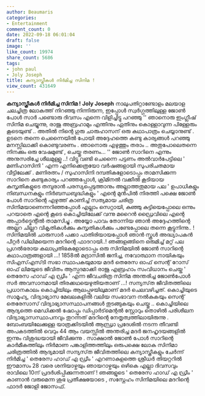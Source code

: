 ```yaml
---
author: Beaumaris
categories:
- Entertainment
comment_count: 0
date: 2022-09-18 06:01:04
draft: false
image: ''
like_count: 19974
share_count: 5686
tags:
- john paul
- Joly Joseph
title: കന്യാസ്ത്രീകൾ നിർമിച്ച സിനിമ !
view_count: 431649
---
```


**കന്യാസ്ത്രീകൾ നിർമിച്ച സിനിമ !** **Joly Joseph** നാലുപതിറ്റാണ്ടോളം മലയാള ചലച്ചിത്ര ലോകത്ത് നിറഞ്ഞു നിന്നിരുന്ന, ഇപ്പോൾ സ്വർഗ്ഗത്തിലുള്ള ജോൺ പോൾ സാർ പണ്ടൊരു ദിവസം എന്നെ വിളിച്ചിട്ടു പറഞ്ഞു '' ഞാനൊരു ഇംഗ്ലീഷ് സിനിമ ചെയ്യുന്നു, രാജു അബ്രഹാമും എന്തിനും ഏതിനും കൊള്ളാവുന്ന പിള്ളേരും കൂടെയുണ്ട് .. അതിൽ നിന്റെ ഗുരു ചാരുഹാസന്‌ ഒരു കഥാപാത്രം ചെയ്യാനുണ്ട് . ഉടനെ തന്നെ ചെന്നൈയിൽ പോയി അദ്ദേഹത്തെ കണ്ടു കാര്യങ്ങൾ പറഞ്ഞു മനസ്സിലാക്കി കൊണ്ടുവരണം . ഞാനൊരു എഴുത്തും തരാം .. അതുപോലെതന്നെ നിനക്കും ഒരു വേഷമുണ്ട് , ചെയ്തു തരണം… '' ജോൺ സാറിനെ എന്നും അനുസരിച്ചേ ശീലമുള്ളൂ ..! വിട്ടു വണ്ടി ചെന്നൈ പട്ടണം അൽവാർപേട്ടിലെ ' മണിഹാസിനി ' എന്ന എനിക്കെത്രയോ വർഷങ്ങളായി സുപരിചതമായ വീട്ടിലേക്ക് . മണിരത്നം / സുഹാസിനി ദമ്പതികളോടൊപ്പം താമസിക്കുന്ന സാറിനെ കണ്ടുകാര്യം പറഞ്ഞപ്പോൾ, ക്രിമിനൽ വക്കീൽ കൂടിയായ കുസൃതികളുടെ തമ്പുരാൻ പരസ്യപ്പെടുത്താനും അല്ലാത്തതുമായ പല ' ഉപാധികളും നിബന്ധനകളും നിർബന്ധബുദ്ധികളും ' എന്റെ മുൻപിൽ നിരത്തി പക്ഷെ ജോൺ പോൾ സാറിന്റെ എഴുത്ത് കാണിച്ച് സത്യമായ ചരിത്ര സിനിമയാണെന്നറിഞ്ഞപ്പോൾ എല്ലാം സെറ്റായി, കുഞ്ഞു കുട്ടിയെപ്പോലെ ഒന്നും പറയാതെ എന്റെ കൂടെ കൊച്ചിയിലേക്ക് വന്നു മറൈൻ ഡ്രൈവിലെ എന്റെ അപ്പാർട്മെന്റിൽ താമസിച്ചു . അയ്യോ പാവം തോന്നിയ ഞാൻ അദ്ദേഹത്തിന്റെ അല്ലറ ചില്ലറ വികൃതികൾക്കും കുസൃതികൾക്കും പണ്ടേപ്പോലെ തന്നെ കൂട്ടുനിന്നു.. ! സിനിമയിൽ ചാരുസാർ പക്കാ പാതിരിയായപ്പോൾ ഞാൻ സ്കൂൾ അദ്ധ്യാപകൻ പീറ്റർ ഡിലിമയെന്ന മദറിന്റെ ഫാദറായി..! ഞങ്ങളങ്ങിനെ ഒരുമിച്ച് മറ്റ് പല പ്രഗൽഭരായ കലാപ്രതിഭകളോടൊപ്പം ഒരു സിനിമയിൽ ജോൺ സാറിന്റെ കഥാപാത്രങ്ങളായി ...! 1858ൽ മദ്രാസിൽ ജനിച്ച, നവോത്ഥാന നായികയും സിഎസ്‌എസ്‌ടി സഭാ സ്ഥാപകയുമായ മദർ തെരേസ ഓഫ് സെന്റ് റോസ് ഓഫ് ലിമയുടെ ജീവിതം ആസ്പദമാക്കി രാജു എബ്രഹാം സംവിധാനം ചെയ്ത ' തെരേസ ഹാഡ്‌ എ ഡ്രീം ' എന്ന ജീവചരിത്ര സിനിമ അന്തരിച്ച ജോൺപോൾ സർ അവസാനമായി തിരക്കഥയെഴുതിയതാണ് ...! സന്യസ്‌ത ജീവിതത്തിലെ പ്രധാനകാലം കൊച്ചിയിലും ആലപ്പുഴയിലുമാണ്‌ മദർ ചെലവഴിച്ചത്‌. കൊച്ചിയുടെ സാമൂഹ്യ, വിദ്യാഭ്യാസ മേഖലകളിൽ വലിയ സംഭാവന നൽകുകയും സെന്റ്‌ തെരേസാസ്‌ വിദ്യാഭ്യാസസ്ഥാപനങ്ങൾ തുടങ്ങുകയും ചെയ്തു .. കൊച്ചിയിലെ ആദ്യത്തെ മെഡിക്കൽ ഷോപ്പും ഡിപ്പാർട്‌മെന്റൽ സ്റ്റോറും തൊഴിൽ പരിശീലന വിദ്യാഭ്യാസസ്ഥാപനവും തുറന്നത്‌ മദറിന്റെ നേതൃത്വത്തിലായിരുന്നു . ബോംബയിലേക്കുള്ള യാത്രക്കിടയിൽ ആന്ധ്രാ പ്രദേശിൽ നടന്ന തീവണ്ടി അപകടത്തിൽ വെറും 44 ആം വയസ്സിൽ അന്തരിച്ച മദർ ജനഹൃദയങ്ങളിൽ ഇന്നും വിശുദ്ധയായി ജീവിക്കുന്നു . സാക്ഷാൽ ജോൺ പോൾ സാറിന്റെ കാർമീകത്തിലും നിർമാണ പങ്കാളിത്തത്തിലും ഒരുപക്ഷെ ലോക സിനിമാ ചരിത്രത്തിൽ ആദ്യമായി സന്യസ്‌ത ജീവിതത്തിലെ കന്യാസ്ത്രീകളും ചേർന്ന് നിർമിച്ച ' തെരേസ ഹാഡ്‌ എ ഡ്രീം ' എറണാകുളത്തെ ശ്രീധർ തിയറ്ററിൽ ഈമാസം 28 വരെ ശനിയാഴ്ചയും ഞായറാഴ്ചയും ഒഴികെ എല്ലാ ദിവസവും രാവിലെ 10ന്‌ പ്രദർശിപ്പിക്കുന്നതാണ് ! ഞങ്ങളുടെ ' തെരേസ ഹാഡ്‌ എ ഡ്രീം ' കാണാൻ വരുമെന്ന ശുഭ പ്രതീക്ഷയോടെ , സസ്നേഹം സിനിമയിലെ മദറിന്റെ ഫാദർ ജോളി ജോസഫ്.